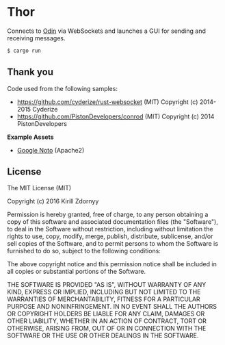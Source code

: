 # Thor

Connects to [Odin](https://github.com/zkirill/pdin) via WebSockets and launches a GUI for sending and receiving messages.

```sh
$ cargo run
```

Thank you
---------

Code used from the following samples:

* https://github.com/cyderize/rust-websocket (MIT) Copyright (c) 2014-2015 Cyderize
* https://github.com/PistonDevelopers/conrod (MIT) Copyright (c) 2014 PistonDevelopers

**Example Assets**

- [Google Noto](https://www.google.com/get/noto/) (Apache2)

License
-------

The MIT License (MIT)

Copyright (c) 2016 Kirill Zdornyy

Permission is hereby granted, free of charge, to any person obtaining a copy
of this software and associated documentation files (the "Software"), to deal
in the Software without restriction, including without limitation the rights
to use, copy, modify, merge, publish, distribute, sublicense, and/or sell
copies of the Software, and to permit persons to whom the Software is
furnished to do so, subject to the following conditions:

The above copyright notice and this permission notice shall be included in all
copies or substantial portions of the Software.

THE SOFTWARE IS PROVIDED "AS IS", WITHOUT WARRANTY OF ANY KIND, EXPRESS OR
IMPLIED, INCLUDING BUT NOT LIMITED TO THE WARRANTIES OF MERCHANTABILITY,
FITNESS FOR A PARTICULAR PURPOSE AND NONINFRINGEMENT. IN NO EVENT SHALL THE
AUTHORS OR COPYRIGHT HOLDERS BE LIABLE FOR ANY CLAIM, DAMAGES OR OTHER
LIABILITY, WHETHER IN AN ACTION OF CONTRACT, TORT OR OTHERWISE, ARISING FROM,
OUT OF OR IN CONNECTION WITH THE SOFTWARE OR THE USE OR OTHER DEALINGS IN THE
SOFTWARE.
